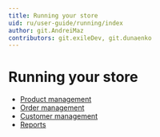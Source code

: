 ```yaml
---
title: Running your store
uid: ru/user-guide/running/index
author: git.AndreiMaz
contributors: git.exileDev, git.dunaenko
---
```

# Running your store

* [Product management](xref:en/user-guide/running/product-management/index)
* [Order management](xref:en/user-guide/running/order-management/index)
* [Customer management](xref:en/user-guide/running/customer-management/index)
* [Reports](xref:en/user-guide/running/reports/index)
